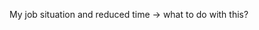 <!-- Just start -->
<!-- Personalize -->
<!-- Try out -->
<!-- Make notes -->

<!-- Automate -->
<!-- Excell -->

My job situation and reduced time -> what to do with this? 
